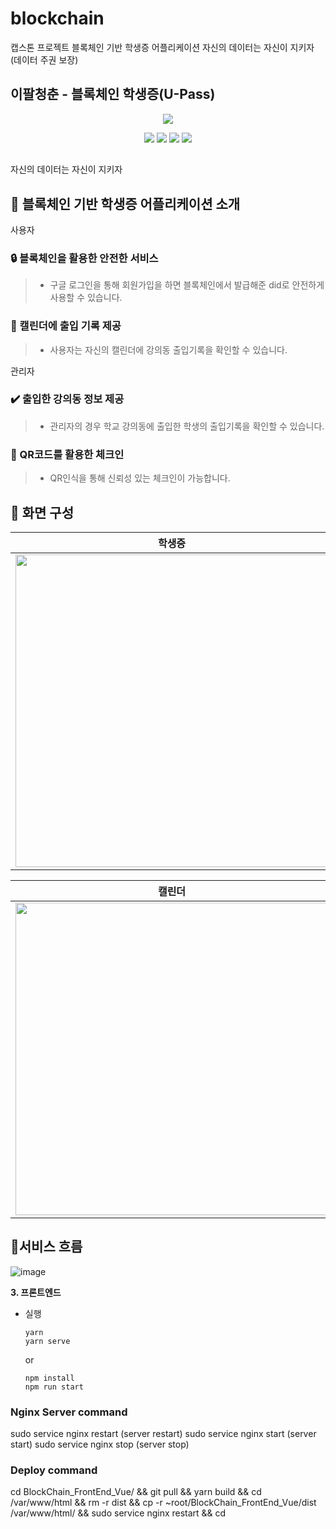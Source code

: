 # blockchain
캡스톤 프로젝트 
블록체인 기반 학생증 어플리케이션
자신의 데이터는 자신이 지키자 (데이터 주권 보장)

## 이팔청춘 - 블록체인 학생증(U-Pass)
<p align='center'>
    <img src="https://user-images.githubusercontent.com/51049245/127641138-2b93699c-e4a3-4c2c-90de-4741c8d7807d.png"/>
</p>

<p align='center'>
    <img src="https://img.shields.io/badge/Vue.js-4FC08D?style=flat-square&logo=Vue.js&logoColor=white"/>
    <img src="https://img.shields.io/badge/HTML5-E34F26?style=flat-square&logo=HTML5&logoColor=white"/>
    <img src="https://img.shields.io/badge/CSS3-1572B6?style=flat-square&logo=CSS3&logoColor=white"/>
    <img src="https://img.shields.io/badge/JavaScript-F7DF1E?style=flat-square&logo=JavaScript&logoColor=white"/>
</p>

##
자신의 데이터는 자신이 지키자

## 📌 블록체인 기반 학생증 어플리케이션 소개
사용자
### 🔒 블록체인을 활용한 안전한 서비스
> - 구글 로그인을 통해 회원가입을 하면 블록체인에서 발급해준 did로 안전하게 사용할 수 있습니다.
### 📅 캘린더에 출입 기록 제공
> - 사용자는 자신의 캘린더에 강의동 출입기록을 확인할 수 있습니다.

관리자
### ✔️ 출입한 강의동 정보 제공
> - 관리자의 경우 학교 강의동에 출입한 학생의 출입기록을 확인할 수 있습니다.
### 📲 QR코드를 활용한 체크인
> - QR인식을 통해 신뢰성 있는 체크인이 가능합니다.



## 📌 화면 구성

|학생증|결제|주문|좌석예약|
|:--:|:--:|:--:|:--:|
|<img width='500' src='https://user-images.githubusercontent.com/51049245/127643339-d9c46127-ddf3-401c-8297-af47785b4718.png'>|<img width='500' src='https://user-images.githubusercontent.com/51049245/127643388-1133105e-230e-47a9-a6d9-2dc61158b743.png'>|<img width='500' src='https://user-images.githubusercontent.com/51049245/127643409-ad3b84f6-1a8a-4abe-9176-a45fb928a151.png'>|<img width='500' src='https://user-images.githubusercontent.com/51049245/127643431-9152c5d6-fc0b-4f96-ac94-99f9f6d5630f.png'>|



|캘린더|출입 확인|QR 인증|강의동 설정|
|:--:|:--:|:--:|:--:|
|<img width='500' src='https://user-images.githubusercontent.com/51049245/127643481-f4ef0092-6477-4f4d-a039-87c2b48cee8e.png'>|<img width='500' src='https://user-images.githubusercontent.com/51049245/127643481-f4ef0092-6477-4f4d-a039-87c2b48cee8e.png'>|<img width='500' src='https://user-images.githubusercontent.com/51049245/127643640-33712c45-7e6e-4570-baf9-032042c1c299.png'>|<img width='500' src='https://user-images.githubusercontent.com/51049245/127643670-f38b694f-feb1-424b-a2a6-690f5aa3a781.png'>|


## 📌서비스 흐름
![image](https://user-images.githubusercontent.com/51049245/127643219-5c2682ad-654b-4e31-9c70-713df0553208.png)

**3. 프론트엔드**

- 실행
    ```vue
    yarn
    yarn serve
    ```
    or
    ```vue
    npm install 
    npm run start
    ```
    
    
### Nginx Server command

sudo service nginx restart (server restart)
sudo service nginx start (server start)
sudo service nginx stop (server stop)

### Deploy command

cd BlockChain_FrontEnd_Vue/ && git pull && yarn build && cd /var/www/html && rm -r dist && cp -r ~root/BlockChain_FrontEnd_Vue/dist /var/www/html/ && sudo service nginx restart && cd
